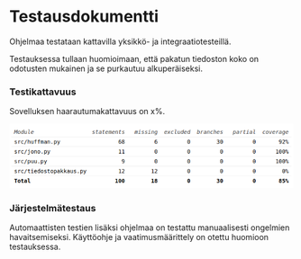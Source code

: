 # Testausdokumentti

Ohjelmaa testataan kattavilla yksikkö- ja integraatiotesteillä.

Testauksessa tullaan huomioimaan, että pakatun tiedoston koko on odotusten mukainen ja se purkautuu alkuperäiseksi.

### Testikattavuus

Sovelluksen haarautumakattavuus on x%.

![](./kuvat/testikattavuus.png)

### Järjestelmätestaus

Automaattisten testien lisäksi ohjelmaa on testattu manuaalisesti ongelmien havaitsemiseksi. Käyttöohje ja vaatimusmäärittely on otettu huomioon testauksessa.
